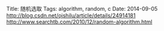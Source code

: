 Title: 随机选取
Tags: algorithm, random, c
Date: 2014-09-05
http://blog.csdn.net/ojshilu/article/details/24914181
http://www.searchtb.com/2010/12/random-algorithm.html

